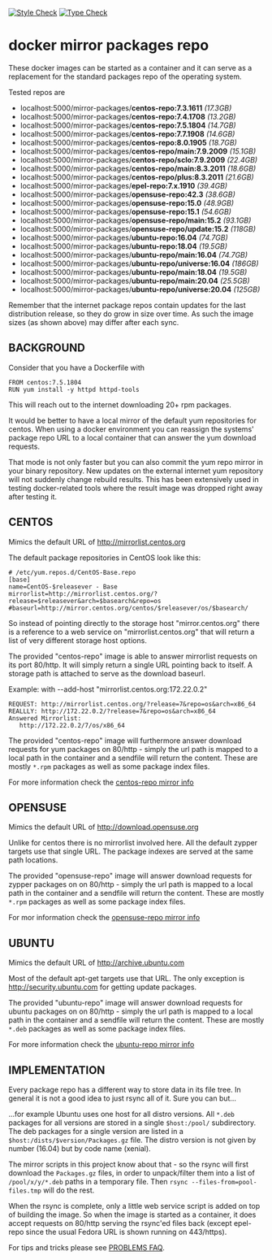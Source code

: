 [![Style Check](https://github.com/gdraheim/docker-mirror-packages-repo/actions/workflows/stylecheck.yml/badge.svg?event=push)](https://github.com/gdraheim/docker-mirror-packages-repo/actions/workflows/stylecheck.yml)
[![Type Check](https://github.com/gdraheim/docker-mirror-packages-repo/actions/workflows/typecheck.yml/badge.svg?event=push)](https://github.com/gdraheim/docker-mirror-packages-repo/actions/workflows/typecheck.yml)

# docker mirror packages repo

These docker images can be started as a container
and it can serve as a replacement for the standard
packages repo of the operating system.

Tested repos are

 * localhost:5000/mirror-packages/**centos-repo:7.3.1611**       _(17.3GB)_
 * localhost:5000/mirror-packages/**centos-repo:7.4.1708**       _(13.2GB)_
 * localhost:5000/mirror-packages/**centos-repo:7.5.1804**       _(14.7GB)_
 * localhost:5000/mirror-packages/**centos-repo:7.7.1908**       _(14.6GB)_
 * localhost:5000/mirror-packages/**centos-repo:8.0.1905**       _(18.7GB)_
 * localhost:5000/mirror-packages/**centos-repo/main:7.9.2009**  _(15.1GB)_
 * localhost:5000/mirror-packages/**centos-repo/sclo:7.9.2009**  _(22.4GB)_
 * localhost:5000/mirror-packages/**centos-repo/main:8.3.2011**  _(18.6GB)_
 * localhost:5000/mirror-packages/**centos-repo/plus:8.3.2011**  _(21.6GB)_
 * localhost:5000/mirror-packages/**epel-repo:7.x.1910**         _(39.4GB)_
 * localhost:5000/mirror-packages/**opensuse-repo:42.3**         _(38.6GB)_
 * localhost:5000/mirror-packages/**opensuse-repo:15.0**         _(48.9GB)_
 * localhost:5000/mirror-packages/**opensuse-repo:15.1**         _(54.6GB)_
 * localhost:5000/mirror-packages/**opensuse-repo/main:15.2**    _(93.1GB)_
 * localhost:5000/mirror-packages/**opensuse-repo/update:15.2**   _(118GB)_
 * localhost:5000/mirror-packages/**ubuntu-repo:16.04**          _(74.7GB)_
 * localhost:5000/mirror-packages/**ubuntu-repo:18.04**          _(19.5GB)_
 * localhost:5000/mirror-packages/**ubuntu-repo/main:16.04**     _(74.7GB)_
 * localhost:5000/mirror-packages/**ubuntu-repo/universe:16.04**  _(186GB)_
 * localhost:5000/mirror-packages/**ubuntu-repo/main:18.04**     _(19.5GB)_
 * localhost:5000/mirror-packages/**ubuntu-repo/main:20.04**     _(25.5GB)_
 * localhost:5000/mirror-packages/**ubuntu-repo/universe:20.04**  _(125GB)_

Remember that the internet package repos contain updates for the last
distribution release, so they do grow in size over time. As such the
image sizes (as shown above) may differ after each sync.

## BACKGROUND

Consider that you have a Dockerfile with

    FROM centos:7.5.1804
    RUN yum install -y httpd httpd-tools

This will reach out to the internet downloading 20+ rpm packages.

It would be better to have a local mirror of the default yum 
repositories for centos. When using a docker environment you 
can reassign the systems' package repo URL to a local container 
that can answer the yum download requests.

That mode is not only faster but you can also commit the yum repo
mirror in your binary repository. New updates on the external 
internet yum repository will not suddenly change rebuild results. 
This has been extensively used in testing docker-related tools 
where the result image was dropped right away after testing it.

## CENTOS

Mimics the default URL of http://mirrorlist.centos.org

The default package repositories in CentOS look like this:

    # /etc/yum.repos.d/CentOS-Base.repo
    [base]
    name=CentOS-$releasever - Base
    mirrorlist=http://mirrorlist.centos.org/?release=$releasever&arch=$basearch&repo=os
    #baseurl=http://mirror.centos.org/centos/$releasever/os/$basearch/

So instead of pointing directly to the storage host "mirror.centos.org" 
there is a reference to a web service on "mirrorlist.centos.org" that 
will return a list of very different storage host options.

The provided "centos-repo" image is able to answer mirrorlist requests
on its port 80/http. It will simply return a single URL pointing back
to itself. A storage path is attached to serve as the download baseurl.

Example: with --add-host "mirrorlist.centos.org:172.22.0.2"

    REQUEST: http://mirrorlist.centos.org/?release=7&repo=os&arch=x86_64
    REALLLY: http://172.22.0.2/?release=7&repo=os&arch=x86_64
    Answered Mirrorlist:
       http://172.22.0.2/7/os/x86_64

The provided "centos-repo" image will furthermore answer download requests
for yum packages on 80/http - simply the url path is mapped to a local path
in the container and a sendfile will return the content. These are mostly 
`*.rpm` packages as well as some package index files.

For more information check the [centos-repo mirror info](./centos-repo-mirror.info.md)

## OPENSUSE

Mimics the default URL of http://download.opensuse.org

Unlike for centos there is no mirrorlist involved here. All the default 
zypper targets use that single URL. The package indexes are served at 
the same path locations.

The provided "opensuse-repo" image will answer download requests 
for zypper packages on on 80/http - simply the url path is 
mapped to a local path in the container and a sendfile will 
return the content. These are mostly `*.rpm` packages as well
as some package index files.

For mor information check the [opensuse-repo mirror info](./opensuse-repo-mirror.info.md)

## UBUNTU

Mimics the default URL of http://archive.ubuntu.com

Most of the default apt-get targets use that URL. The
only exception is http://security.ubuntu.com for getting
update packages.

The provided "ubuntu-repo" image will answer download requests 
for ubuntu packages on on 80/http - simply the url path 
is mapped to a local path in the container and a sendfile 
will return the content. These are mostly `*.deb` packages 
as well as some package index files.

For more information check the [ubuntu-repo mirror info](./ubuntu-repo-mirror.info.md)

## IMPLEMENTATION

Every package repo has a different way to store data in its
file tree. In general it is not a good idea to just rsync
all of it. Sure you can but...

...for example Ubuntu uses one host for all distro versions.
All `*.deb` packages for all versions are stored in a single
`$host:/pool/` subdirectory. The deb packages for a single
version are listed in a `$host:/dists/$version/Packages.gz` 
file. The distro version is not given by number (16.04) but 
by code name (xenial).

The mirror scripts in this project know about that - so the 
rsync will first download the `Packages.gz` files, in order 
to unpack/filter them into a list of `/pool/x/y/*.deb` paths
in a temporary file. Then `rsync --files-from=pool-files.tmp` 
will do the rest.

When the rsync is complete, only a little web service script
is added on top of building the image. So when the image is
started as a container, it does accept requests on 80/http
serving the rsync'ed files back (except epel-repo since the
usual Fedora URL is shown running on 443/https).

For tips and tricks please see [PROBLEMS FAQ](./PROBLEMS.md).
